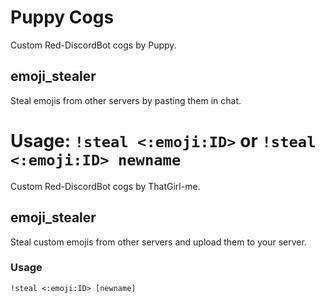 # Puppy Cogs


Custom Red-DiscordBot cogs by Puppy.

## emoji_stealer

Steal emojis from other servers by pasting them in chat.

Usage:
`!steal <:emoji:ID>` or `!steal <:emoji:ID> newname`
=======
Custom Red-DiscordBot cogs by ThatGirl-me.

## emoji_stealer

Steal custom emojis from other servers and upload them to your server.

### Usage

`!steal <:emoji:ID> [newname]`

